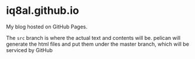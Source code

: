 # iq8al.github.io
My blog hosted on GitHub Pages.

The `src` branch is where the actual text and contents will be. pelican will
generate the html files and put them under the master branch, which will be
serviced by GitHub
